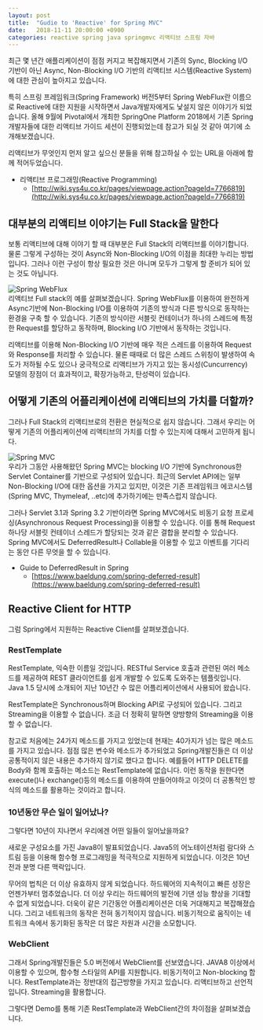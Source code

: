```yaml
---
layout: post
title:  "Gudie to 'Reactive' for Spring MVC"
date:   2018-11-11 20:00:00 +0900
categories: reactive spring java springmvc 리액티브 스프링 자바
---
```


최근 몇 년간 애플리케이션이 점점 커지고 복잡해지면서 기존의 Sync, Blocking I/O 기반이 아닌 Async, Non-Blocking I/O 기반의 리액티브 시스템(Reactive System)에 대한 관심이 높아지고 있습니다.

특히 스프링 프레임워크(Spring Framework) 버전5부터 Spring WebFlux란 이름으로 Reactive에 대한 지원을 시작하면서 Java개발자에게도 낯설지 않은 이야기가 되었습니다. 올해 9월에 Pivotal에서 개최한 SpringOne Platform 2018에서 기존 Spring개발자들에 대한 리액티브 가이드 세션이 진행되었는데 참고가 되실 것 같아 여기에 소개해보겠습니다.

리액티브가 무엇인지 먼저 알고 싶으신 분들을 위해 참고하실 수 있는 URL을 아래에 함께 적어두었습니다.
* 리액티브 프로그래밍(Reactive Programming)
    - [http://wiki.sys4u.co.kr/pages/viewpage.action?pageId=7766819](http://wiki.sys4u.co.kr/pages/viewpage.action?pageId=7766819)
  

대부분의 리액티브 이야기는 Full Stack을 말한다
-

보통 리액티브에 대해 이야기 할 때 대부분은 Full Stack의 리액티브를 이야기합니다. 물론 그렇게 구성하는 것이 Async와 Non-Blocking I/O의 이점을 최대한 누리는 방법입니다. 그러나 이런 구성이 항상 필요한 것은 아니며 모두가 그렇게 할 준비가 되어 있는 것도 아닙니다.

![Spring WebFlux](https://user-images.githubusercontent.com/4060030/48329064-53c38d00-e68a-11e8-823f-56bce05a06c5.PNG "Spring WebFlux")  
리액티브 Full stack의 예를 살펴보겠습니다. Spring WebFlux를 이용하여 완전하게 Async기반에 Non-Blocking I/O를 이용하여 기존의 방식과 다른 방식으로 동작하는 환경을 구축 할 수 있습니다. 기존의 방식이란 서블릿 컨테이너가 하나의 스레드에 특정한 Request를 할당하고 동작하며, Blocking I/O 기반에서 동작하는 것입니다.

리액티브를 이용해 Non-Blocking I/O 기반에 매우 적은 스레드를 이용하여 Request와 Response를 처리할 수 있습니다.
물론 때때로 더 많은 스레드 스위칭이 발생하여 속도가 저하될 수도 있으나 궁극적으로 리액티브가 가지고 있는 동시성(Cuncurrency) 모델의 장점이 더 효과적이고, 확장가능하고, 탄성력이 있습니다.
  

어떻게 기존의 어플리케이션에 리액티브의 가치를 더할까? 
-

그러나 Full Stack의 리액티브로의 전환은 현실적으로 쉽지 않습니다. 그래서 우리는 어떻게 기존의 어플리케이션에 리액티브의 가치를 더할 수 있는지에 대해서 고민하게 됩니다.

![Spring MVC](https://user-images.githubusercontent.com/4060030/48329150-af8e1600-e68a-11e8-879a-33cdf69edb35.PNG "Spring MVC")  
우리가 그동안 사용해왔던 Spring MVC는 blocking I/O 기반에 Synchronous한 Servlet Container를 기반으로 구성되어 있습니다.
최근의 Servlet API에는 일부 Non-Blocking I/O에 대한 옵션을 가지고 있지만, 이것은 기존 프레임워크 에코시스템(Spring MVC, Thymeleaf, ..etc)에 추가하기에는 만족스럽지 않습니다.

그러나 Servlet 3.1과 Spring 3.2 기반이라면 Spring MVC에서도 비동기 요청 프로세싱(Asynchronous Request Processing)을 이용할 수 있습니다. 이를 통해 Request 하나당 서블릿 컨테이너 스레드가 할당되는 것과 같은 결합을 분리할 수 있습니다. Spring MVC에서도 DeferredResult나 Collable을 이용할 수 있고 이벤트를 기다리는 동안 다른 무엇을 할 수 있습니다.

* Guide to DeferredResult in Spring
    - [https://www.baeldung.com/spring-deferred-result](https://www.baeldung.com/spring-deferred-result)
  

Reactive Client for HTTP
-
그럼 Spring에서 지원하는 Reactive Client를 살펴보겠습니다.

### RestTemplate
RestTemplate, 익숙한 이름일 것입니다. RESTful Service 호출과 관련된 여러 메소드를 제공하여 REST 클라이언트를 쉽게 개발할 수 있도록 도와주는 템플릿입니다. Java 1.5 당시에 소개되어 지난 10년간 수 많은 어플리케이션에서 사용되어 왔습니다.

RestTemplate은 Synchronous하며 Blocking API로 구성되어 있습니다. 그리고 Streaming을 이용할 수 없습니다. 조금 더 정확히 말하면 양방향의 Streaming을 이용할 수 없습니다.

참고로 처음에는 24가지 메소드를 가지고 있었는데 현재는 40가지가 넘는 많은 메소드를 가지고 있습니다. 점점 많은 변수와 메소드가 추가되었고 Spring개발진들은 더 이상 공통적이지 않은 내용은 추가하지 않기로 했다고 합니다. 예를들어 HTTP DELETE를 Body와 함께 호출하는 메소드는 RestTemplate에 없습니다. 이런 동작을 원한다면 execute()나 exchange()등의 메소드를 이용하여 만들어야하고 이것이 더 공통적인 방식의 메소드를 활용하는 것이라고 합니다.
  

### 10년동안 무슨 일이 일어났나?

그렇다면 10년이 지나면서 우리에겐 어떤 일들이 일어났을까요?

새로운 구성요소를 가진 Java8이 발표되었습니다. Java5의 어노테이션처럼 람다와 스트림 등을 이용해 함수형 프로그래밍을 적극적으로 지원하게 되었습니다. 이것은 10년전과 분명 다른 맥락입니다.

무어의 법칙은 더 이상 유효하지 않게 되었습니다. 하드웨어의 지속적이고 빠른 성장은 언젠가부터 멈추었습니다. 더 이상 우리는 하드웨어의 발전에 기댄 성능 향상을 기대할 수 없게 되었습니다. 더욱이 같은 기간동안 어플리케이션은 더욱 거대해지고 복잡해졌습니다. 그리고 네트워크의 동작은 전혀 동기적이지 않습니다. 비동기적으로 움직이는 네트워크 속에서 동기화된 동작은 더 많은 자원과 시간을 소모합니다.
  

### WebClient
그래서 Spring개발진들은 5.0 버전에서 WebClient를 선보였습니다. JAVA8 이상에서 이용할 수 있으며, 함수형 스타일의 API를 지원합니다. 비동기적이고 Non-blocking 합니다. RestTemplate과는 정반대의 접근방향을 가지고 있습니다. 리액티브하고 선언적입니다. Streaming을 활용합니다.

그렇다면 Demo를 통해 기존 RestTemplate과 WebClient간의 차이점을 살펴보겠습니다.